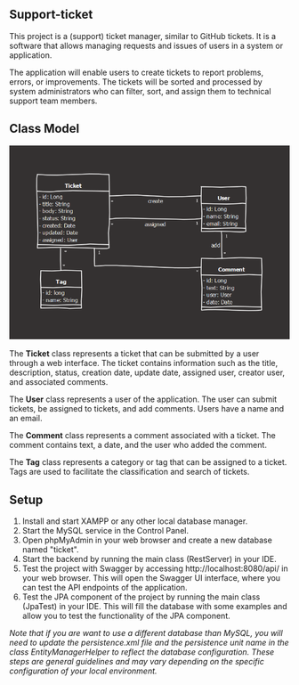 ## Support-ticket

This project is a (support) ticket manager, similar to GitHub tickets. It is a software that allows managing requests and issues of users in a system or application.

The application will enable users to create tickets to report problems, errors, or improvements. The tickets will be sorted and processed by system administrators who can filter, sort, and assign them to technical support team members.

## Class Model

![tickets_manager-class_model.png](src%2Fmain%2Fresources%2Ftickets_manager-class_model.png)


The **Ticket** class represents a ticket that can be submitted by a user through a web interface. The ticket contains information such as the title, description, status, creation date, update date, assigned user, creator user, and associated comments.

The **User** class represents a user of the application. The user can submit tickets, be assigned to tickets, and add comments. Users have a name and an email.

The **Comment** class represents a comment associated with a ticket. The comment contains text, a date, and the user who added the comment.

The **Tag** class represents a category or tag that can be assigned to a ticket. Tags are used to facilitate the classification and search of tickets.


## Setup
1. Install and start XAMPP or any other local database manager.
2. Start the MySQL service in the Control Panel.
3. Open phpMyAdmin in your web browser and create a new database named "ticket".
4. Start the backend by running the main class (RestServer) in your IDE.
5. Test the project with Swagger by accessing http://localhost:8080/api/ in your web browser. This will open the Swagger UI interface, where you can test the API endpoints of the application.
6. Test the JPA component of the project by running the main class (JpaTest) in your IDE. This will fill the database with some examples and allow you to test the functionality of the JPA component.

_Note that if you are want to use a different database than MySQL, you will need to update the persistence.xml file and the persistence unit name in the class EntityManagerHelper to reflect the database configuration.
These steps are general guidelines and may vary depending on the specific configuration of your local environment._
